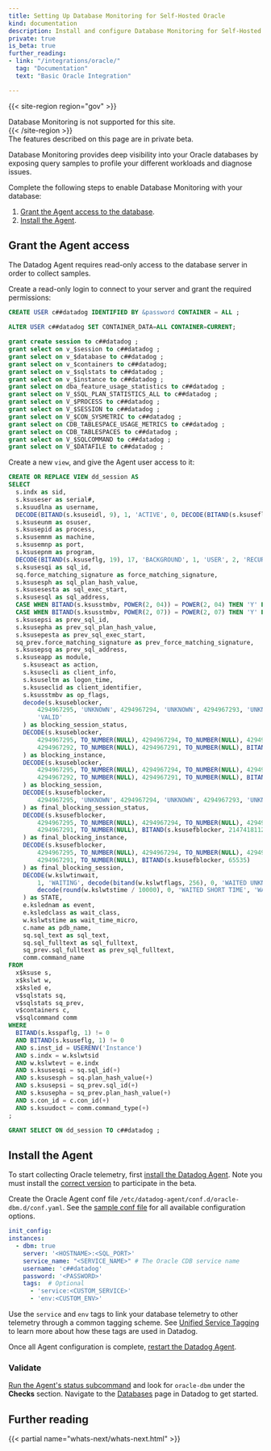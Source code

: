 ```yaml
---
title: Setting Up Database Monitoring for Self-Hosted Oracle
kind: documentation
description: Install and configure Database Monitoring for Self-Hosted Oracle
private: true
is_beta: true
further_reading:
- link: "/integrations/oracle/"
  tag: "Documentation"
  text: "Basic Oracle Integration"

---
```


{{< site-region region="gov" >}}
<div class="alert alert-warning">Database Monitoring is not supported for this site.</div>
{{< /site-region >}}

<div class="alert alert-info">
The features described on this page are in private beta.
</div>

Database Monitoring provides deep visibility into your Oracle databases by exposing query samples to profile your different workloads and diagnose issues.

Complete the following steps to enable Database Monitoring with your database:

1. [Grant the Agent access to the database](#grant-the-agent-access).
2. [Install the Agent](#install-the-agent).

## Grant the Agent access

The Datadog Agent requires read-only access to the database server in order to collect samples.

Create a read-only login to connect to your server and grant the required permissions:

```SQL
CREATE USER c##datadog IDENTIFIED BY &password CONTAINER = ALL ;

ALTER USER c##datadog SET CONTAINER_DATA=ALL CONTAINER=CURRENT;

grant create session to c##datadog ;
grant select on v_$session to c##datadog ;
grant select on v_$database to c##datadog ;
grant select on v_$containers to c##datadog;
grant select on v_$sqlstats to c##datadog ;
grant select on v_$instance to c##datadog ;
grant select on dba_feature_usage_statistics to c##datadog ;
grant select on V_$SQL_PLAN_STATISTICS_ALL to c##datadog ;
grant select on V_$PROCESS to c##datadog ;
grant select on V_$SESSION to c##datadog ;
grant select on V_$CON_SYSMETRIC to c##datadog ;
grant select on CDB_TABLESPACE_USAGE_METRICS to c##datadog ;
grant select on CDB_TABLESPACES to c##datadog ;
grant select on V_$SQLCOMMAND to c##datadog ;
grant select on V_$DATAFILE to c##datadog ;
```

Create a new `view`, and give the Agent user access to it:

```SQL
CREATE OR REPLACE VIEW dd_session AS
SELECT
  s.indx as sid,
  s.ksuseser as serial#,
  s.ksuudlna as username,
  DECODE(BITAND(s.ksuseidl, 9), 1, 'ACTIVE', 0, DECODE(BITAND(s.ksuseflg, 4096), 0, 'INACTIVE', 'CACHED'), 'KILLED') as status,
  s.ksuseunm as osuser,
  s.ksusepid as process,
  s.ksusemnm as machine,
  s.ksusemnp as port,
  s.ksusepnm as program,
  DECODE(BITAND(s.ksuseflg, 19), 17, 'BACKGROUND', 1, 'USER', 2, 'RECURSIVE', '?') as type,
  s.ksusesqi as sql_id,
  sq.force_matching_signature as force_matching_signature,
  s.ksusesph as sql_plan_hash_value,
  s.ksusesesta as sql_exec_start,
  s.ksusesql as sql_address,
  CASE WHEN BITAND(s.ksusstmbv, POWER(2, 04)) = POWER(2, 04) THEN 'Y' ELSE 'N' END as in_parse,
  CASE WHEN BITAND(s.ksusstmbv, POWER(2, 07)) = POWER(2, 07) THEN 'Y' ELSE 'N' END as in_hard_parse,
  s.ksusepsi as prev_sql_id,
  s.ksusepha as prev_sql_plan_hash_value,
  s.ksusepesta as prev_sql_exec_start,
  sq_prev.force_matching_signature as prev_force_matching_signature,
  s.ksusepsq as prev_sql_address,
  s.ksuseapp as module,
    s.ksuseact as action,
    s.ksusecli as client_info,
    s.ksuseltm as logon_time,
    s.ksuseclid as client_identifier,
    s.ksusstmbv as op_flags,
    decode(s.ksuseblocker,
        4294967295, 'UNKNOWN', 4294967294, 'UNKNOWN', 4294967293, 'UNKNOWN', 4294967292, 'NO HOLDER', 4294967291, 'NOT IN WAIT',
        'VALID'
    ) as blocking_session_status,
    DECODE(s.ksuseblocker,
        4294967295, TO_NUMBER(NULL), 4294967294, TO_NUMBER(NULL), 4294967293, TO_NUMBER(NULL),
        4294967292, TO_NUMBER(NULL), 4294967291, TO_NUMBER(NULL), BITAND(s.ksuseblocker, 2147418112) / 65536
    ) as blocking_instance,
    DECODE(s.ksuseblocker,
        4294967295, TO_NUMBER(NULL), 4294967294, TO_NUMBER(NULL), 4294967293, TO_NUMBER(NULL),
        4294967292, TO_NUMBER(NULL), 4294967291, TO_NUMBER(NULL), BITAND(s.ksuseblocker, 65535)
    ) as blocking_session,
    DECODE(s.ksusefblocker,
        4294967295, 'UNKNOWN', 4294967294, 'UNKNOWN', 4294967293, 'UNKNOWN', 4294967292, 'NO HOLDER', 4294967291, 'NOT IN WAIT', 'VALID'
    ) as final_blocking_session_status,
    DECODE(s.ksusefblocker,
        4294967295, TO_NUMBER(NULL), 4294967294, TO_NUMBER(NULL), 4294967293, TO_NUMBER(NULL), 4294967292, TO_NUMBER(NULL),
        4294967291, TO_NUMBER(NULL), BITAND(s.ksusefblocker, 2147418112) / 65536
    ) as final_blocking_instance,
    DECODE(s.ksusefblocker,
        4294967295, TO_NUMBER(NULL), 4294967294, TO_NUMBER(NULL), 4294967293, TO_NUMBER(NULL), 4294967292, TO_NUMBER(NULL),
        4294967291, TO_NUMBER(NULL), BITAND(s.ksusefblocker, 65535)
    ) as final_blocking_session,
    DECODE(w.kslwtinwait,
        1, 'WAITING', decode(bitand(w.kslwtflags, 256), 0, 'WAITED UNKNOWN TIME',
        decode(round(w.kslwtstime / 10000), 0, 'WAITED SHORT TIME', 'WAITED KNOWN TIME'))
    ) as STATE,
    e.kslednam as event,
    e.ksledclass as wait_class,
    w.kslwtstime as wait_time_micro,
    c.name as pdb_name,
    sq.sql_text as sql_text,
    sq.sql_fulltext as sql_fulltext,
    sq_prev.sql_fulltext as prev_sql_fulltext,
    comm.command_name
FROM
  x$ksuse s,
  x$kslwt w,
  x$ksled e,
  v$sqlstats sq,
  v$sqlstats sq_prev,
  v$containers c,
  v$sqlcommand comm
WHERE
  BITAND(s.ksspaflg, 1) != 0
  AND BITAND(s.ksuseflg, 1) != 0
  AND s.inst_id = USERENV('Instance')
  AND s.indx = w.kslwtsid
  AND w.kslwtevt = e.indx
  AND s.ksusesqi = sq.sql_id(+)
  AND s.ksusesph = sq.plan_hash_value(+)
  AND s.ksusepsi = sq_prev.sql_id(+)
  AND s.ksusepha = sq_prev.plan_hash_value(+)
  AND s.con_id = c.con_id(+)
  AND s.ksuudoct = comm.command_type(+)
;

GRANT SELECT ON dd_session TO c##datadog ;
```

## Install the Agent

To start collecting Oracle telemetry, first [install the Datadog Agent][1]. Note you must install the [correct version][7] to participate in the beta.

Create the Oracle Agent conf file `/etc/datadog-agent/conf.d/oracle-dbm.d/conf.yaml`. See the [sample conf file][2] for all available configuration options.

```yaml
init_config:
instances:
  - dbm: true
    server: '<HOSTNAME>:<SQL_PORT>'
    service_name: "<SERVICE_NAME>" # The Oracle CDB service name
    username: 'c##datadog'
    password: '<PASSWORD>'
    tags:  # Optional
      - 'service:<CUSTOM_SERVICE>'
      - 'env:<CUSTOM_ENV>'
```

Use the `service` and `env` tags to link your database telemetry to other telemetry through a common tagging scheme. See [Unified Service Tagging][3] to learn more about how these tags are used in Datadog.

Once all Agent configuration is complete, [restart the Datadog Agent][4].

### Validate

[Run the Agent's status subcommand][5] and look for `oracle-dbm` under the **Checks** section. Navigate to the [Databases][6] page in Datadog to get started.

[1]: https://app.datadoghq.com/account/settings#agent
[2]: https://github.com/DataDog/datadog-agent/blob/main/cmd/agent/dist/conf.d/oracle-dbm.d/conf.yaml.example
[3]: /getting_started/tagging/unified_service_tagging
[4]: /agent/guide/agent-commands/#start-stop-and-restart-the-agent
[5]: /agent/guide/agent-commands/#agent-status-and-information
[6]: https://app.datadoghq.com/databases
[7]: /database_monitoring/setup_oracle/selfhosted#Supported-agent-versions


## Further reading

{{< partial name="whats-next/whats-next.html" >}}
